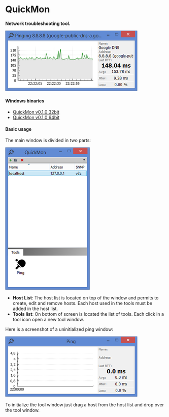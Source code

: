 # QuickMon
**Network troubleshooting tool.**

![alt tag](https://raw.githubusercontent.com/renatoferreirarenatoferreira/quickmon/master/docs/pinggoogledns.png)

#### Windows binaries

* [QuickMon v0.1.0 32bit](https://github.com/renatoferreirarenatoferreira/quickmon/releases/download/v0.1.0/QuickMon-v0.1.0-32bit.zip)
* [QuickMon v0.1.0 64bit](https://github.com/renatoferreirarenatoferreira/quickmon/releases/download/v0.1.0/QuickMon-v0.1.0-64bit.zip)

#### Basic usage

The main window is divided in two parts:

![alt tag](https://raw.githubusercontent.com/renatoferreirarenatoferreira/quickmon/master/docs/mainwindow.png)

* **Host List**: The host list is located on top of the window and permits to create, edit and remove hosts. Each host used in the tools must be added in the host list.
* **Tools list**: On bottom of screen is located the list of tools. Each click in a tool icon open a new tool window.

Here is a screenshot of a uninitialized ping window:

![alt tag](https://raw.githubusercontent.com/renatoferreirarenatoferreira/quickmon/master/docs/pinguninitialized.png)

To initialize the tool window just drag a host from the host list and drop over the tool window.
